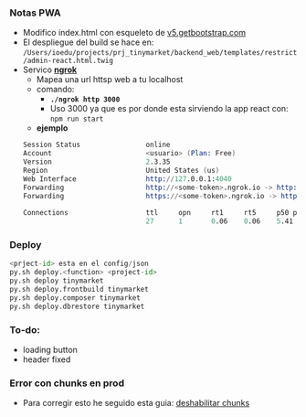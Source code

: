 ### Notas PWA
- Modifico index.html con esqueleto de [v5.getbootstrap.com](https://v5.getbootstrap.com/docs/5.0/getting-started/introduction/)
- El despliegue del build se hace en: `/Users/ioedu/projects/prj_tinymarket/backend_web/templates/restrict/admin-react.html.twig`
- Servico [**ngrok**](https://ngrok.com/download)
  - Mapea una url httsp web a tu localhost 
  - comando:
    - **`./ngrok http 3000`**
    - Uso 3000 ya que es por donde esta sirviendo la app react con: `npm run start`
  - **ejemplo**
  ```s
  Session Status                online                                                                                                                    
  Account                       <usuario> (Plan: Free)                                                                                                  
  Version                       2.3.35 
  Region                        United States (us)
  Web Interface                 http://127.0.0.1:4040                                                                                                     
  Forwarding                    http://<some-token>.ngrok.io -> http://localhost:3000                                                                         
  Forwarding                    https://<some-token>.ngrok.io -> http://localhost:3000                                                                        
                                                                                                                                                          
  Connections                   ttl     opn     rt1     rt5     p50 p90                                                                               
                                27      1       0.06    0.06    5.41    8.29
  ```

### Deploy
```py
<prject-id> esta en el config/json
py.sh deploy.<function> <project-id>
py.sh deploy tinymarket
py.sh deploy.frontbuild tinymarket
py.sh deploy.composer tinymarket
py.sh deploy.dbrestore tinymarket
```

### To-do:
- loading button
- header fixed

### Error con chunks en prod
- Para corregir esto he seguido esta guia: [deshabilitar chunks](https://zeph.co/disable-code-splitting-create-react-app)
